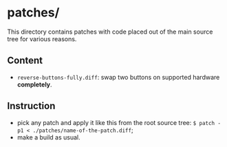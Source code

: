 # patches/

This directory contains patches with code placed out of the main source tree for various reasons.


## Content

 - `reverse-buttons-fully.diff`: swap two buttons on supported hardware **completely**.


## Instruction

 - pick any patch and apply it like this from the root source tree: `$ patch -p1 < ./patches/name-of-the-patch.diff`;
 - make a build as usual.

